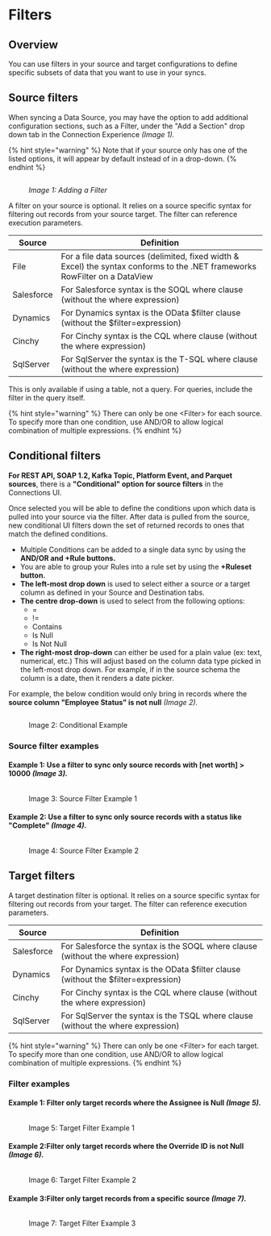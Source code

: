 # Filters

## Overview

You can use filters in your source and target configurations to define specific subsets of data that you want to use in your syncs.

## Source filters

When syncing a Data Source, you may have the option to add additional configuration sections, such as a Filter, under the "Add a Section" drop down tab in the Connection Experience _(Image 1)._

{% hint style="warning" %}
Note that if your source only has one of the listed options, it will appear by default instead of in a drop-down.
{% endhint %}

<figure><img src="../../../.gitbook/assets/image (727).png" alt=""><figcaption><p><em>Image 1: Adding a Filter</em></p></figcaption></figure>

A filter on your source is optional. It relies on a source specific syntax for filtering out records from your source target. The filter can reference execution parameters.

| Source     | Definition                                                                                                                  |
| ---------- | --------------------------------------------------------------------------------------------------------------------------- |
| File       | For a file data sources (delimited, fixed width & Excel) the syntax conforms to the .NET frameworks RowFilter on a DataView |
| Salesforce | For Salesforce syntax is the SOQL where clause (without the where expression)                                               |
| Dynamics   | For Dynamics syntax is the OData $filter clause (without the $filter=expression)                                            |
| Cinchy     | For Cinchy syntax is the CQL where clause (without the where expression)                                                    |
| SqlServer  | For SqlServer the syntax is the T-SQL where clause (without the where expression)                                           |

This is only available if using a table, not a query. For queries, include the filter in the query itself.

{% hint style="warning" %}
There can only be one \<Filter> for each source. To specify more than one condition, use AND/OR to allow logical combination of multiple expressions.
{% endhint %}

## Conditional filters

**For REST API, SOAP 1.2, Kafka Topic, Platform Event, and Parquet sources**, there is a **"Conditional" option for source filters** in the Connections UI.

Once selected you will be able to define the conditions upon which data is pulled into your source via the filter. After data is pulled from the source, new conditional UI filters down the set of returned records to ones that match the defined conditions.

<!-- vale off -->

- Multiple Conditions can be added to a single data sync by using the **AND/OR and +Rule buttons.**
- You are able to group your Rules into a rule set by using the **+Ruleset button.**
- **The left-most drop down** is used to select either a source or a target column as defined in your Source and Destination tabs.
- **The centre drop-down** is used to select from the following options:
  - \=
  - !=
  - Contains
  - Is Null
  - Is Not Null
- **The right-most drop-down** can either be used for a plain value (ex: text, numerical, etc.) This will adjust based on the column data type picked in the left-most drop down. For example, if in the source schema the column is a date, then it renders a date picker.

For example, the below condition would only bring in records where the **source column "Employee Status" is not null** _(Image 2)._

<!-- vale on -->
<figure><img src="../../../.gitbook/assets/image (657).png" alt=""><figcaption><p>Image 2: Conditional Example</p></figcaption></figure>

### Source filter examples

#### Example 1: Use a filter to sync only source records with \[net worth] > 10000 _(Image 3)._

<figure><img src="../../../.gitbook/assets/image (445).png" alt=""><figcaption><p>Image 3: Source Filter Example 1</p></figcaption></figure>

#### Example 2: Use a filter to sync only source records with a status like "Complete" _(Image 4)._

<figure><img src="../../../.gitbook/assets/image (446).png" alt=""><figcaption><p>Image 4: Source Filter Example 2</p></figcaption></figure>

## Target filters

A target destination filter is optional. It relies on a source specific syntax for filtering out records from your target. The filter can reference execution parameters.

| Source     | Definition                                                                        |
| ---------- | --------------------------------------------------------------------------------- |
| Salesforce | For Salesforce the syntax is the SOQL where clause (without the where expression) |
| Dynamics   | For Dynamics syntax is the OData $filter clause (without the $filter=expression)  |
| Cinchy     | For Cinchy syntax is the CQL where clause (without the where expression)          |
| SqlServer  | For SqlServer the syntax is the TSQL where clause (without the where expression)  |

{% hint style="warning" %}
There can only be one \<Filter> for each target. To specify more than one condition, use AND/OR to allow logical combination of multiple expressions.
{% endhint %}

### Filter examples

#### Example 1: Filter only target records where the Assignee is Null _(Image 5)._

<figure><img src="../../../.gitbook/assets/image (432).png" alt=""><figcaption><p>Image 5: Target Filter Example 1</p></figcaption></figure>

<!-- vale off -->

#### Example 2:Filter only target records where the Override ID is not Null _(Image 6)._

<!-- vale on -->

<figure><img src="../../../.gitbook/assets/image (581).png" alt=""><figcaption><p>Image 6: Target Filter Example 2</p></figcaption></figure>

#### Example 3:Filter only target records from a specific source _(Image 7)._

<figure><img src="../../../.gitbook/assets/image (579).png" alt=""><figcaption><p>Image 7: Target Filter Example 3</p></figcaption></figure>
